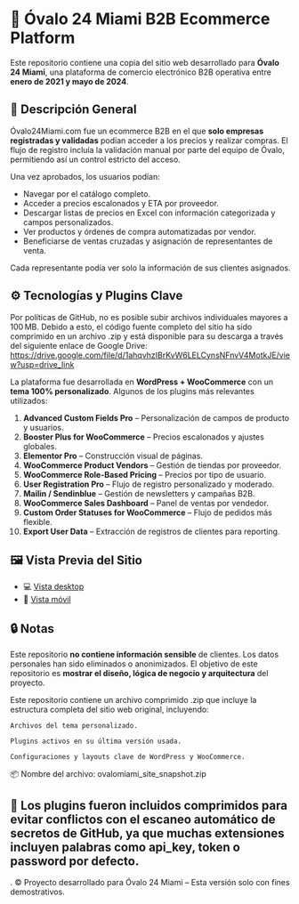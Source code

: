 # 🛒 Óvalo 24 Miami B2B Ecommerce Platform

Este repositorio contiene una copia del sitio web desarrollado para **Óvalo 24 Miami**, una plataforma de comercio electrónico B2B operativa entre **enero de 2021 y mayo de 2024**.

## 📌 Descripción General

Óvalo24Miami.com fue un ecommerce B2B en el que **solo empresas registradas y validadas** podían acceder a los precios y realizar compras. El flujo de registro incluía la validación manual por parte del equipo de Óvalo, permitiendo así un control estricto del acceso.

Una vez aprobados, los usuarios podían:

- Navegar por el catálogo completo.
- Acceder a precios escalonados y ETA por proveedor.
- Descargar listas de precios en Excel con información categorizada y campos personalizados.
- Ver productos y órdenes de compra automatizadas por vendor.
- Beneficiarse de ventas cruzadas y asignación de representantes de venta.

Cada representante podía ver solo la información de sus clientes asignados.

## ⚙️ Tecnologías y Plugins Clave

Por políticas de GitHub, no es posible subir archivos individuales mayores a 100 MB. Debido a esto, el código fuente completo del sitio ha sido comprimido en un archivo .zip y está disponible para su descarga a través del siguiente enlace de Google Drive: https://drive.google.com/file/d/1ahqvhzIBrKvW6LELCynsNFnvV4MotkJE/view?usp=drive_link

La plataforma fue desarrollada en **WordPress + WooCommerce** con un **tema 100% personalizado**. Algunos de los plugins más relevantes utilizados:

1. **Advanced Custom Fields Pro** – Personalización de campos de producto y usuarios.
2. **Booster Plus for WooCommerce** – Precios escalonados y ajustes globales.
3. **Elementor Pro** – Construcción visual de páginas.
4. **WooCommerce Product Vendors** – Gestión de tiendas por proveedor.
5. **WooCommerce Role-Based Pricing** – Precios por tipo de usuario.
6. **User Registration Pro** – Flujo de registro personalizado y moderado.
7. **Mailin / Sendinblue** – Gestión de newsletters y campañas B2B.
8. **WooCommerce Sales Dashboard** – Panel de ventas por vendedor.
9. **Custom Order Statuses for WooCommerce** – Flujo de pedidos más flexible.
10. **Export User Data** – Extracción de registros de clientes para reporting.

## 🖼️ Vista Previa del Sitio

- 💻 [Vista desktop](https://drive.google.com/file/d/11L4EW31Q_EBdHTdLYJ2ehFupiVks2Lf7/view?usp=drive_link)
- 📱 [Vista móvil](https://drive.google.com/file/d/1lKz7pzSDCT17PHClca_MG-bqbCwaUVUx/view?usp=drive_link)

## 🔒 Notas

Este repositorio **no contiene información sensible** de clientes. Los datos personales han sido eliminados o anonimizados. El objetivo de este repositorio es **mostrar el diseño, lógica de negocio y arquitectura** del proyecto.

Este repositorio contiene un archivo comprimido .zip que incluye la estructura completa del sitio web original, incluyendo:

    Archivos del tema personalizado.

    Plugins activos en su última versión usada.

    Configuraciones y layouts clave de WordPress y WooCommerce.

📦 Nombre del archivo: ovalomiami_site_snapshot.zip

🔐 Los plugins fueron incluidos comprimidos para evitar conflictos con el escaneo automático de secretos de GitHub, ya que muchas extensiones incluyen palabras como api_key, token o password por defecto.
---
.
© Proyecto desarrollado para Óvalo 24 Miami – Esta versión solo con fines demostrativos.
